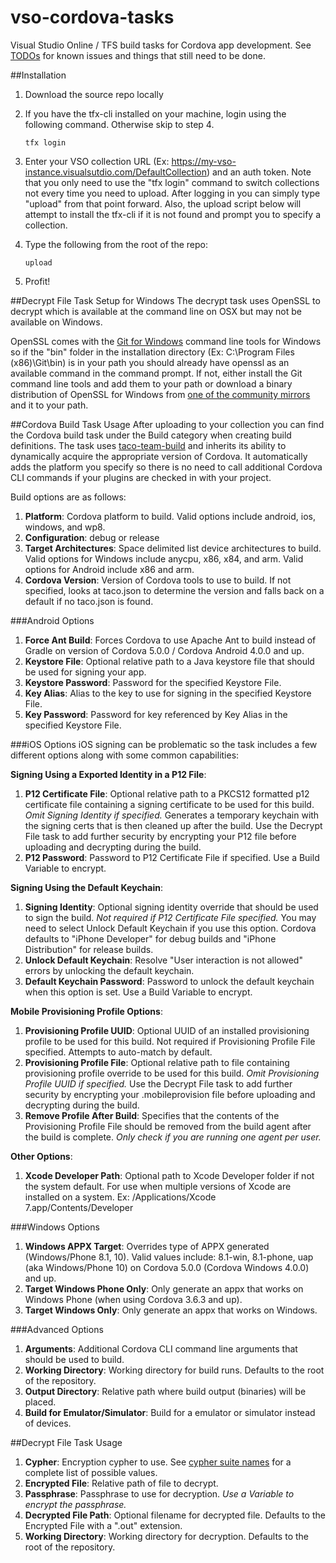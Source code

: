 # vso-cordova-tasks
Visual Studio Online / TFS build tasks for Cordova app development.  See [TODOs](./TODO.md) for known issues and things that still need to be done.

##Installation

1. Download the source repo locally 

2. If you have the tfx-cli installed on your machine, login using the following command. Otherwise skip to step 4.

	~~~~~~~~~~~~~~~~~~~~~~~~~~~~~~~~~~
	tfx login
	~~~~~~~~~~~~~~~~~~~~~~~~~~~~~~~~~~

3. Enter your VSO collection URL (Ex: https://my-vso-instance.visualsutdio.com/DefaultCollection) and an auth token. Note that you only need to use the "tfx login" command to switch collections not every time you need to upload. After logging in you can simply type "upload" from that point forward. Also, the upload script below will attempt to install the tfx-cli if it is not found and prompt you to specify a collection.

4. Type the following from the root of the repo:

	~~~~~~~~~~~~~~~~~~~~~~~~~~~~~~~~~~
	upload
	~~~~~~~~~~~~~~~~~~~~~~~~~~~~~~~~~~

5. Profit!

##Decrypt File Task Setup for Windows
The decrypt task uses OpenSSL to decrypt which is available at the command line on OSX but may not be available on Windows. 

OpenSSL comes with the [Git for Windows](https://git-for-windows.github.io/) command line tools for Windows so if the "bin" folder in the installation directory (Ex: C:\Program Files (x86)\Git\bin) is in your path you should already have openssl as an available command in the command prompt.  If not, either install the Git command line tools and add them to your path or download a binary distribution of OpenSSL for Windows from [one of the community mirrors](http://openssl.org/community/binaries.html) and it to your path.

##Cordova Build Task Usage
After uploading to your collection you can find the Cordova build task under the Build category when creating build definitions. The task uses [taco-team-build](http://github.com/Microsoft/taco-team-build) and inherits its ability to dynamically acquire the appropriate version of Cordova. It automatically adds the platform you specify so there is no need to call additional Cordova CLI commands if your plugins are checked in with your project.

Build options are as follows:

1. **Platform**: Cordova platform to build. Valid options include android, ios, windows, and wp8.
2. **Configuration**: debug or release
3. **Target Architectures**: Space delimited list device architectures to build. Valid options for Windows include anycpu, x86, x84, and arm. Valid options for Android include x86 and arm.
4. **Cordova Version**: Version of Cordova tools to use to build. If not specified, looks at taco.json to determine the version and falls back on a default if no taco.json is found.

###Android Options

1. **Force Ant Build**: Forces Cordova to use Apache Ant to build instead of Gradle on version of Cordova 5.0.0 / Cordova Android 4.0.0 and up.
2. **Keystore File**: Optional relative path to a Java keystore file that should be used for signing your app.
3. **Keystore Password**: Password for the specified Keystore File.
4. **Key Alias**: Alias to the key to use for signing in the specified Keystore File.
5. **Key Password**: Password for key referenced by Key Alias in the specified Keystore File.

###iOS Options
iOS signing can be problematic so the task includes a few different options along with some common capabilities:

**Signing Using a Exported Identity in a P12 File**:

1. **P12 Certificate File**: Optional relative path to a PKCS12 formatted p12 certificate file containing a signing certificate to be used for this build. *Omit Signing Identity if specified.* Generates a temporary keychain with the signing certs that is then cleaned up after the build. Use the Decrypt File task to add further security by encrypting your P12 file before uploading and decrypting during the build.
2. **P12 Password**: Password to P12 Certificate File if specified. Use a Build Variable to encrypt.

**Signing Using the Default Keychain**:

1. **Signing Identity**: Optional signing identity override that should be used to sign the build. *Not required if P12 Certificate File specified.* You may need to select Unlock Default Keychain if you use this option. Cordova defaults to "iPhone Developer" for debug builds and "iPhone Distribution" for release builds.
2. **Unlock Default Keychain**: Resolve "User interaction is not allowed" errors by unlocking the default keychain.
3. **Default Keychain Password**: Password to unlock the default keychain when this option is set. Use a Build Variable to encrypt.

**Mobile Provisioning Profile Options**:

1. **Provisioning Profile UUID**: Optional UUID of an installed provisioning profile to be used for this build. Not required if Provisioning Profile File specified. Attempts to auto-match by default.
2. **Provisioning Profile File**: Optional relative path to file containing provisioning profile override to be used for this build. *Omit Provisioning Profile UUID if specified.* Use the Decrypt File task to add further security by encrypting your .mobileprovision file before uploading and decrypting during the build.
3. **Remove Profile After Build**: Specifies that the contents of the Provisioning Profile File should be removed from the build agent after the build is complete. *Only check if you are running one agent per user.*

**Other Options**:

1. **Xcode Developer Path**: Optional path to Xcode Developer folder if not the system default. For use when multiple versions of Xcode are installed on a system. Ex: /Applications/Xcode 7.app/Contents/Developer

###Windows Options

1. **Windows APPX Target**: Overrides type of APPX generated (Windows/Phone 8.1, 10). Valid values include: 8.1-win, 8.1-phone, uap (aka Windows/Phone 10) on Cordova 5.0.0 (Cordova Windows 4.0.0) and up.
2. **Target Windows Phone Only**: Only generate an appx that works on Windows Phone (when using Cordova 3.6.3 and up).
3. **Target Windows Only**: Only generate an appx that works on Windows.

###Advanced Options
1. **Arguments**: Additional Cordova CLI command line arguments that should be used to build.
2. **Working Directory**: Working directory for build runs. Defaults to the root of the repository.
3. **Output Directory**: Relative path where build output (binaries) will be placed.
4. **Build for Emulator/Simulator**: Build for a emulator or simulator instead of devices.

##Decrypt File Task Usage

1. **Cypher**: Encryption cypher to use. See [cypher suite names](http://openssl.org/docs/manmaster/apps/ciphers.html) for a complete list of possible values.
2. **Encrypted File**: Relative path of file to decrypt.
3. **Passphrase**: Passphrase to use for decryption. *Use a Variable to encrypt the passphrase.*
4. **Decrypted File Path**: Optional filename for decrypted file. Defaults to the Encrypted File with a ".out" extension.
5. **Working Directory**: Working directory for decryption. Defaults to the root of the repository.